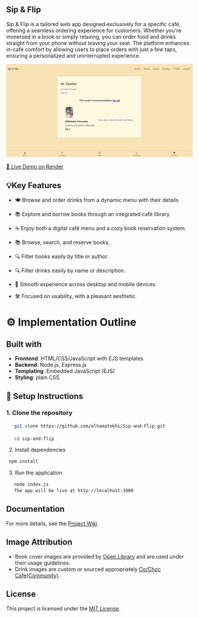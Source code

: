 ## Sip & Flip

Sip & Flip is a tailored web app designed exclusively for a specific café, offering a seamless ordering experience for customers. Whether you're immersed in a book or simply relaxing, you can order food and drinks straight from your phone without leaving your seat. The platform enhances in-café comfort by allowing users to place orders with just a few taps, ensuring a personalized and uninterrupted experience.

![screenshot](./public/images/screenshot.png)

[🚀 Live Demo on Render](https://sipandflip.onrender.com)

## 💡Key Features

- 🍽 Browse and order drinks from a dynamic menu with their details

- 📚 Explore and borrow books through an integrated café library

- ☕ Enjoy both a digital café menu and a cozy book reservation system.

- 📚 Browse, search, and reserve books.

- 🔍 Filter books easily by title or author.

- 🔍 Filter drinks easily by name or description.

- 📱 Smooth experience across desktop and mobile devices.

- 🛠 Focused on usability, with a pleasant aesthetic.

# ⚙️ Implementation Outline

## Built with

- **Frontend**: HTML/CSS/JavaScript with EJS templates
- **Backend**: Node.js, Express.js
- **Templating**: Embedded JavaScript (EJS)
- **Styling**: plain CSS

## 🚀 Setup Instructions

### 1. Clone the repository

```bash
   git clone https://github.com/elhamatokhi/Sip-and-Flip.git

   cd sip-and-flip
```

2. Install dependencies

```bash
 npm install
```

3. Run the application

```bash
   node index.js
   The app will be live at http://localhost:3000
```

## Documentation

For more details, see the [Project Wiki](https://github.com/elhamatokhi/Sip-and-Flip/wiki)

## Image Attribution

- Book cover images are provided by [Open Library](https://openlibrary.org/developers/api) and are used under their usage guidelines.
- Drink images are custom or sourced appropriately [Co/Choc Cafe(Community)](https://www.figma.com/design/8A9mNCcVfKujV0qhss1QL7/Co-Choc-Cafe--Community-?node-id=79-818&p=f&t=YlkMrHr4OTZAOss1-0).

## License

This project is licensed under the [MIT License](https://mit-license.org/).
